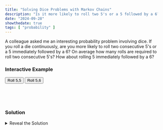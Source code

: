 ```yaml
---
title: "Solving Dice Problems with Markov Chains"
description: "Is it more likely to roll two 5's or a 5 followed by a 6?"
date: "2024-09-28"
showthedate: true
tags: [ "probability" ]
---
```


A colleague asked me an interesting probability problem involving dice. If you roll a die
continuously, are you more likely to roll two consecutive 5's or a 5 immediately followed by a 6?
On average how many rolls are required to roll two consecutive 5's?
How about rolling 5 immediately followed by a 6?


<script>
function randomInteger(min, max) {
  return Math.floor(Math.random() * (max - min + 1)) + min;
}

function roll(pattern) {
  let rolls = "";
  while (rolls.substring(rolls.length-2) !== pattern) {
    rolls += randomInteger(1, 6);
    console.log(rolls.substring(rolls.length-1));
  }
  document.getElementById("rolls").innerHTML = `${rolls.substring(0, rolls.length-2)}<b>${rolls.substring(rolls.length-2)}</b>`;
  document.getElementById("msg").innerText = `It took ${rolls.length} rolls to get the first occurrence.`
}

function roll55() { roll("55"); }

function roll56() { roll("56"); }
</script>
<div class="boxed">
<h3>Interactive Example</h3>
<div style="margin: 10px 0">
    <button onclick="roll55()">Roll 5,5</button> <button onclick="roll56()">Roll 5,6</button>
</div>
<div style="margin: 10px 0">
<p id="rolls" style="word-break: break-all"><br></p>
<p id="msg"><br></p>
</div>
</div>

### Solution

<details>
<summary>Reveal the Solution</summary>

The state machine diagram for rolling two consecutive 5's:

<img alt="DFA 1" width="400" src="/img/markov/dfa1.svg" />

The state machine diagram for rolling a 5 immediately followed by a 6:

<img alt="DFA 2" width="400" src="/img/markov/dfa2.svg" />

<p>
    Looking at the two state machine diagrams you can see that the second has a
    lower expected number of rolls to reach state \( q_2 \) since \( q_1 \)
    contains an additional transition into itself. However, can we compute how
    many fewer rolls are required?
</p>
<p>
Let \( t_n \) be the expected number of rolls required starting with state \( q_n \).
</p>
We can model rolling two consecutive 5's with the following equations:
<p>
    \begin{aligned}
    t_0 &= 1 + \frac{5}{6} t_0 + \frac{1}{6} t_1 \\
    t_1 &= 1 + \frac{5}{6} t_0
    \end{aligned}
</p>
<p>
Solving for \( t_0 \):
</p>
<p>
    \begin{aligned}
    t_0 &= 1 + \frac{5}{6} t_0 + \frac{1}{6} t_1 \\
        &= 1 + \frac{5}{6} t_0 + \frac{1}{6} \left( 1 + \frac{5}{6} t_0 \right) \\
        &= \frac{7}{6} + \frac{35}{36} t_0 \\
        &= 42 \text{ rolls}
    \end{aligned}
</p>
Likewise, we can model rolling a 5 immediately followed by a 6 with the following equations:
<p>
    \begin{aligned}
    t_0 &= 1 + \frac{5}{6} t_0 + \frac{1}{6} t_1 \\
    t_1 &= 1 + \frac{4}{6} t_0 + \frac{1}{6} t_1
    \end{aligned}
</p>
<p>
Let's simplify \( t_1 \) first:
</p>
<p>
    \begin{aligned}
    t_1 &= 1 + \frac{4}{6} t_0 + \frac{1}{6} t_1 \\
        &= \frac{6}{5} + \frac{4}{5} t_0
    \end{aligned}
</p>
<p>
Solving for \( t_0 \):
</p>
<p>
    \begin{aligned}
    t_0 &= 1 + \frac{5}{6} t_0 + \frac{1}{6} t_1 \\
        &= 1 + \frac{5}{6} t_0 + \frac{1}{6} \left( \frac{6}{5} + \frac{4}{5} t_0 \right) \\
        &= \frac{6}{5} + \frac{29}{30} t_0 \\
        &= 36 \text{ rolls}
    \end{aligned}
</p>

<p>
Hence it takes 6 fewer rolls to roll a 5 immediately followed by a 6 compared to rolling two consecutive 5's.
</p>

### General solution with [absorbing Markov chains](https://en.wikipedia.org/wiki/Absorbing_Markov_chain)

<p>
    To calculate the expected number of rolls we can first calculate the
    expected number of visits to reach transient states \( q_0 \) and \( q_1 \)
    given by
</p>
<p>
    \begin{aligned}
    N &= \left( I - Q \right) ^ {-1} \\
      &= \left( \begin{bmatrix}
                1 & 0\\
                0 & 1\\
                \end{bmatrix} - 
                \begin{bmatrix}
                q_0 \rightarrow q_0 & q_0 \rightarrow q_1 \\
                q_1 \rightarrow q_0 & q_1 \rightarrow q_1 \\
                \end{bmatrix}
        \right) ^ {-1}
    \end{aligned}
</p>
<p>
    where \( I \) is the identity matrix and \( Q \) is the transition matrix between transient states.
</p>

<p>
The expected number of rolls is the sum of the first row of matrix \( N \) as
it is the sum of the expected number of visits from \( q_0 \) to transient
states \( q_0 \) and \( q_1 \).
</p>

For rolling two consecutive 5's:

<p>
    \begin{aligned}
    N &= \left( I - Q \right) ^ {-1} \\
      &= \left( \begin{bmatrix}
                1 & 0\\
                0 & 1\\
                \end{bmatrix} - 
                \begin{bmatrix}
                \frac{5}{6} & \frac{1}{6}\\
                \frac{5}{6} & 0\\
                \end{bmatrix}
        \right) ^ {-1} \\
      &= \begin{bmatrix}
                36 & 6\\
                30 & 6\\
                \end{bmatrix} \Rightarrow 36 + 6 = 42 \text{ rolls}
    \end{aligned}
</p>

For rolling a 5 immediately followed by a 6:

<p>
    \begin{aligned}
    N &= \left( I - Q \right) ^ {-1} \\
      &= \left( \begin{bmatrix}
                1 & 0\\
                0 & 1\\
                \end{bmatrix} - 
                \begin{bmatrix}
                \frac{5}{6} & \frac{1}{6}\\
                \frac{4}{6} & \frac{1}{6}\\
                \end{bmatrix}
        \right) ^ {-1} \\
      &= \begin{bmatrix}
                30 & 6\\
                24 & 6\\
                \end{bmatrix} \Rightarrow 30 + 6 = 36 \text{ rolls}
    \end{aligned}
</p>
</details>

<script id="MathJax-script" async src="https://cdn.jsdelivr.net/npm/mathjax@3/es5/tex-mml-chtml.js"></script>